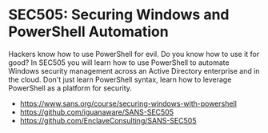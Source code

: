 # SEC505: Securing Windows and PowerShell Automation
Hackers know how to use PowerShell for evil. Do you know how to use it for good? In SEC505 you will learn how to use PowerShell to automate Windows security management across an Active Directory enterprise and in the cloud. Don't just learn PowerShell syntax, learn how to leverage PowerShell as a platform for security.
* https://www.sans.org/course/securing-windows-with-powershell
* https://github.com/iguanaware/SANS-SEC505
* https://github.com/EnclaveConsulting/SANS-SEC505
